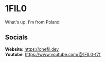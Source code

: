 # 1FIL0
What's up, I'm from Poland

## Socials
**Website**: https://onefil.dev  
**Youtube**: https://www.youtube.com/@1FIL0-f7f
